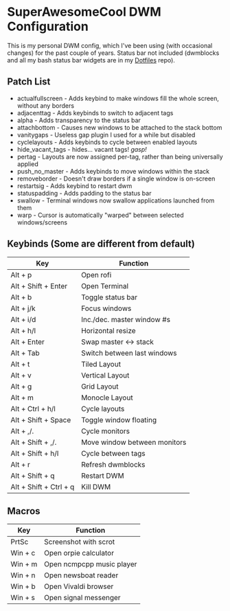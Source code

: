 SuperAwesomeCool DWM Configuration
============================

This is my personal DWM config, which I've been using (with occasional changes) for the past couple of years. Status bar not included (dwmblocks and all my bash status bar widgets are in my [Dotfiles](https://github.com/techno-sorcery/Dotfiles) repo).

Patch List
---
- actualfullscreen - Adds keybind to make windows fill the whole screen, without any borders  
- adjacenttag - Adds keybinds to switch to adjacent tags
- alpha - Adds transparency to the status bar
- attachbottom - Causes new windows to be attached to the stack bottom
- vanitygaps - Useless gap plugin I used for a while but disabled
- cyclelayouts - Adds keybinds to cycle between enabled layouts
- hide_vacant_tags - hides... vacant tags! *gasp!*
- pertag - Layouts are now assigned per-tag, rather than being universally applied
- push_no_master - Adds keybinds to move windows within the stack
- removeborder - Doesn't draw borders if a single window is on-screen
- restartsig - Adds keybind to restart dwm
- statuspadding - Adds padding to the status bar
- swallow - Terminal windows now swallow applications launched from them
- warp - Cursor is automatically "warped" between selected windows/screens

Keybinds (Some are different from default)
---

 Key                        | Function 
 ---------------------------|--------------
 Alt + p                    | Open rofi       
 Alt + Shift + Enter        | Open Terminal
 Alt + b                    | Toggle status bar
 Alt + j/k                  | Focus windows
 Alt + i/d                  | Inc./dec. master window #s
 Alt + h/l                  | Horizontal resize
 Alt + Enter                | Swap master <-> stack
 Alt + Tab                  | Switch between last windows
 Alt + t                    | Tiled Layout
 Alt + v                    | Vertical Layout
 Alt + g                    | Grid Layout
 Alt + m                    | Monocle Layout
 Alt +  Ctrl + h/l          | Cycle layouts
 Alt + Shift + Space        | Toggle window floating
 Alt + ,/.                  | Cycle monitors
 Alt + Shift + ,/.          | Move window between monitors
 Alt + Shift + h/l          | Cycle between tags
 Alt + r                    | Refresh dwmblocks       
 Alt + Shift + q            | Restart DWM
 Alt + Shift + Ctrl + q     | Kill DWM

 Macros
 ---

 Key                        | Function 
 ---------------------------|--------------
PrtSc                       | Screenshot with scrot
Win + c                     | Open orpie calculator       
Win + m                     | Open ncmpcpp music player
Win + n                     | Open newsboat reader
Win + b                     | Open Vivaldi browser
Win + s                     | Open signal messenger
